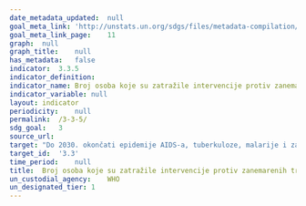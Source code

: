```yaml
---	
date_metadata_updated:	null
goal_meta_link:	'http://unstats.un.org/sdgs/files/metadata-compilation/Metadata-Goal-3.pdf'
goal_meta_link_page:	11
graph:	null
graph_title:	null
has_metadata:	false
indicator:	3.3.5
indicator_definition:	
indicator_name:	Broj osoba koje su zatražile intervencije protiv zanemarenih tropskih bolesti
indicator_variable:	null
layout:	indicator
periodicity:	null
permalink:	/3-3-5/
sdg_goal:	3
source_url:	
target:	"Do 2030. okončati epidemije AIDS-a, tuberkuloze, malarije i zanemarenih tropskih bolesti i boriti se protiv hepatitisa, bolesti koje se prenose zaraženom vodom i ostalih prenosivih bolesti"
target_id:	'3.3'
time_period:	null
title:	Broj osoba koje su zatražile intervencije protiv zanemarenih tropskih bolesti
un_custodial_agency:	WHO
un_designated_tier:	1
---	
```

